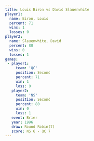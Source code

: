 ```yaml
---
title: Louis Biron vs David Slauenwhite
player1:                  
  name: Biron, Louis      
  percent: 71             
  wins: 1                 
  losses: 0               
player2:                  
  name: Slauenwhite, David
  percent: 80             
  wins: 0                 
  losses: 1               
games:
 - player1:          
     team: 'QC'      
     position: Second
     percent: 71     
     win: 1          
     loss: 0         
   player2:          
     team: 'NS'      
     position: Second
     percent: 80     
     win: 0          
     loss: 1         
   event: Brier        
   year: 1996          
   draw: Round Robin(7)
   score: NS 6 - QC 7  
---
```

